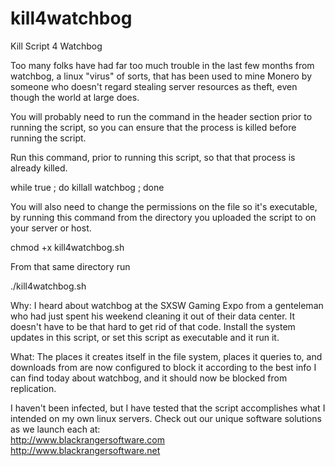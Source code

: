 # kill4watchbog
Kill Script 4 Watchbog

Too many folks have had far too much trouble in the last few months from watchbog, a linux "virus" of sorts, that has been used to mine Monero by someone who doesn't regard stealing server resources as theft, even though the world at large does.

You will probably need to run the command in the header section prior to running the script, so you can ensure that the process is killed before running the script.

Run this command, prior to running this script, so that that process is already killed.

while true ; do killall watchbog ; done

You will also need to change the permissions on the file so it's executable, by running this command from the directory you uploaded the script to on your server or host.

chmod +x kill4watchbog.sh

From that same directory run

./kill4watchbog.sh

Why: I heard about watchbog at the SXSW Gaming Expo from a genteleman who had just spent his weekend cleaning it out of their data center. It doesn't have to be that hard to get rid of that code. Install the system updates in this script, or set this script as executable and it run it.

What: The places it creates itself in the file system, places it queries to, and downloads from are now configured to block it according to the best info I can find today about watchbog, and it should now be blocked from replication.

I haven't been infected, but I have tested that the script accomplishes what I intended on my own linux servers.
Check out our unique software solutions as we launch each at: <br>
http://www.blackrangersoftware.com <br>
http://www.blackrangersoftware.net
